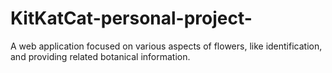 # KitKatCat-personal-project-
A web application focused on various aspects of flowers, like identification, and providing related botanical information.
